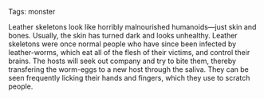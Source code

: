 Tags: monster

Leather skeletons look like horribly malnourished humanoids—just skin and bones. Usually, the skin has turned dark and looks unhealthy. Leather skeletons were once normal people who have since been infected by leather-worms, which eat all of the flesh of their victims, and control their brains. The hosts will seek out company and try to bite them, thereby transfering the worm-eggs to a new host through the saliva. They can be seen frequently licking their hands and fingers, which they use to scratch people.